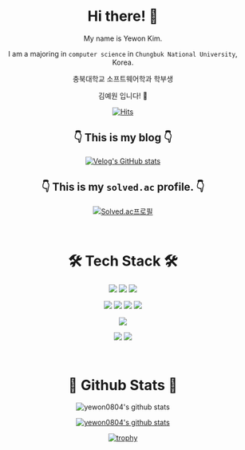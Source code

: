 <div align="center">
  
  # Hi there! 👋
  
  My name is Yewon Kim.
  
  I am a majoring in `computer science` in `Chungbuk National University`, Korea.
  
  충북대학교 소프트웨어학과 학부생
  
  김예원 입니다! 👾
  
  [![Hits](https://hits.seeyoufarm.com/api/count/incr/badge.svg?url=https%3A%2F%2Fgithub.com%2Fyewon0804%2Fyewon0804&count_bg=%23FF4A9E&title_bg=%23565863&icon=&icon_color=%23E7E7E7&title=hits&edge_flat=false)](https://hits.seeyoufarm.com)
  
  ## 👇 This is my blog 👇
  
  [![Velog's GitHub stats](https://velog-readme-stats.vercel.app/api?name=yewon0804)](https://velog.io/@yewon0804)
  
  ## 👇 This is my `solved.ac` profile. 👇
  
  [![Solved.ac프로필](http://mazassumnida.wtf/api/generate_badge?boj=ehdnjs0804)](https://solved.ac/ehdnjs0804)
  
  <br>
  
  <!--
  **yewon0804/yewon0804** is a ✨ _special_ ✨ repository because its `README.md` (this file) appears on your GitHub profile.

  Here are some ideas to get you started:

  - 🔭 I’m currently working on ...
  - 🌱 I’m currently learning ...
  - 👯 I’m looking to collaborate on ...
  - 🤔 I’m looking for help with ...
  - 💬 Ask me about ...
  - 📫 How to reach me: ...
  - 😄 Pronouns: ...
  - ⚡ Fun fact: ...
  -->

  # 🛠️ Tech Stack 🛠️
  
  <img src="https://img.shields.io/badge/HTML5-E34F26?style=flat-square&logo=HTML5&logoColor=white"/></a>
  <img src="https://img.shields.io/badge/JavaScript-F7DF1E?style=flat-square&logo=JavaScript&logoColor=white"/></a>
  <img src="https://img.shields.io/badge/CSS3-1572B6?style=flat-square&logo=CSS3&logoColor=white"/></a>
  
  <img src="https://img.shields.io/badge/C-A8B9CC?style=flat-square&logo=C&logoColor=white"/></a>
  <img src="https://img.shields.io/badge/C++-00599C?style=flat-square&logo=C%2B%2B&logoColor=white"/></a>
  <img src="https://img.shields.io/badge/Python-3766AB?style=flat-square&logo=Python&logoColor=white"/></a>
  <img src="https://img.shields.io/badge/Java-CA4626?style=flat-square&logo=Java&logoColor=white"/></a>
  
  <img src="https://img.shields.io/badge/MySQL-4479A1?style=flat-square&logo=MySQL&logoColor=white"/></a>
  
  <img src="https://img.shields.io/badge/Git-F05032?style=flat-square&logo=Git&logoColor=white"/></a>
  <img src="https://img.shields.io/badge/Linux-FCC624?style=flat-square&logo=Linux&logoColor=white"/></a>
  
  <br>
  
  # 👾 Github Stats 👾

  ![yewon0804's github stats](https://github-readme-stats.vercel.app/api?username=yewon0804&show_icons=true&theme=swift)

  [![yewon0804's github stats](https://github-readme-stats.vercel.app/api/top-langs/?username=yewon0804&show_icons=true&hide_border=true&theme=swift&layout=Demo)](https://github.com/yewon0804)
  
  [![trophy](https://github-profile-trophy.vercel.app/?username=yewon0804)](https://github.com/ryo-ma/github-profile-trophy)
  
</div>
